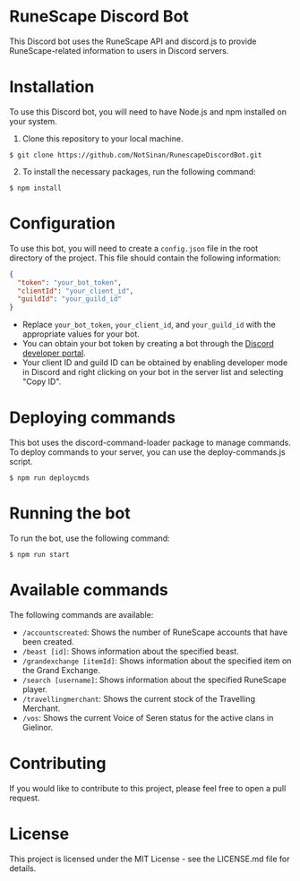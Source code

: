 # RuneScape Discord Bot

This Discord bot uses the RuneScape API and discord.js to provide RuneScape-related information to users in Discord servers.

# Installation

To use this Discord bot, you will need to have Node.js and npm installed on your system.

1. Clone this repository to your local machine.

```
$ git clone https://github.com/NotSinan/RunescapeDiscordBot.git
```

2. To install the necessary packages, run the following command:

```
$ npm install
```

# Configuration

To use this bot, you will need to create a `config.json` file in the root directory of the project. This file should contain the following information:

```json
{
  "token": "your_bot_token",
  "clientId": "your_client_id",
  "guildId": "your_guild_id"
}
```

- Replace `your_bot_token`, `your_client_id`, and `your_guild_id` with the appropriate values for your bot.
- You can obtain your bot token by creating a bot through the <a href="https://discord.com/developers/docs/intro" target="_blank">Discord developer portal<a>.
- Your client ID and guild ID can be obtained by enabling developer mode in Discord and right clicking on your bot in the server list and selecting "Copy ID".

# Deploying commands

This bot uses the discord-command-loader package to manage commands. To deploy commands to your server, you can use the deploy-commands.js script.

```
$ npm run deploycmds
```

# Running the bot

To run the bot, use the following command:

```
$ npm run start
```

# Available commands

The following commands are available:

- `/accountscreated`: Shows the number of RuneScape accounts that have been created.
- `/beast [id]`: Shows information about the specified beast.
- `/grandexchange [itemId]`: Shows information about the specified item on the Grand Exchange.
- `/search [username]`: Shows information about the specified RuneScape player.
- `/travellingmerchant`: Shows the current stock of the Travelling Merchant.
- `/vos`: Shows the current Voice of Seren status for the active clans in Gielinor.

# Contributing

If you would like to contribute to this project, please feel free to open a pull request.

# License

This project is licensed under the MIT License - see the LICENSE.md file for details.
